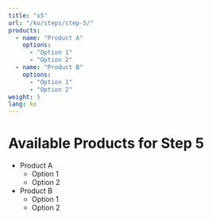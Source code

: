 ```yaml
---
title: "x5"
url: "/ko/steps/step-5/"
products:
  - name: "Product A"
    options:
      - "Option 1"
      - "Option 2"
  - name: "Product B"
    options:
      - "Option 1"
      - "Option 2"
weight: 5
lang: ko
---
```


# Available Products for Step 5

- Product A
  - Option 1
  - Option 2
- Product B
  - Option 1
  - Option 2